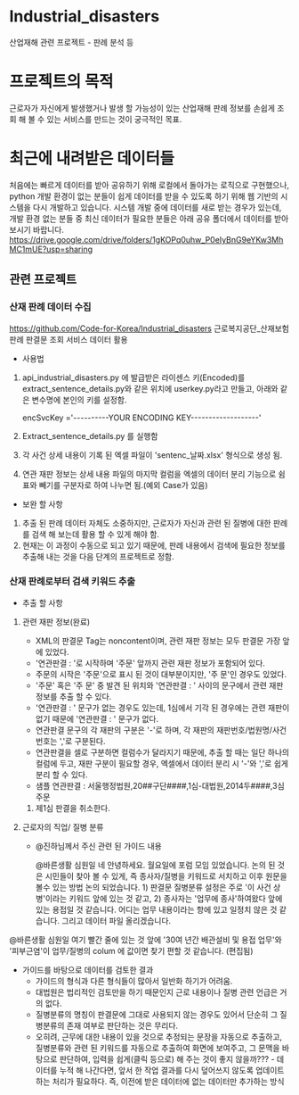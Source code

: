 # Industrial_disasters
산업재해 관련 프로젝트 - 판례 분석 등

#  프로젝트의 목적
근로자가 자신에게 발생했거나 발생 할 가능성이 있는 산업재해 판례 정보를 손쉽게 조회 해 볼 수 있는 서비스를 만드는 것이 궁극적인 목표.

# 최근에 내려받은 데이터들
처음에는 빠르게 데이터를 받아 공유하기 위해 로컬에서 돌아가는 로직으로 구현했으나, python 개발 환경이 없는 분들이 쉽게 데이터를 받을 수 있도록 하기 위해 웹 기반의 시스템을 다시 개발하고 있습니다. 시스템 개발 중에 데이터를 새로 받는 경우가 있는데, 개발 환경 없는 분들 중 최신 데이터가 필요한 분들은 아래 공유 폴더에서 데이터를 받아 보시기 바랍니다.
https://drive.google.com/drive/folders/1gKOPq0uhw_P0eIyBnG9eYKw3MhMC1mUE?usp=sharing


## 관련 프로젝트

###  산재 판례 데이터 수집
https://github.com/Code-for-Korea/Industrial_disasters
근로복지공단_산재보험 판례 판결문 조회 서비스 데이터 활용

- 사용법
 1. api_industrial_disasters.py 에 발급받은 라이센스 키(Encoded)를 extract_sentence_details.py와 같은 위치에 userkey.py라고 만들고, 아래와 같은 변수명에 본인의 키를 설정함.
    
    encSvcKey ='----------YOUR ENCODING KEY-------------------'

 2. Extract_sentence_details.py 를 실행함
 3. 각 사건 상세 내용이 기록 된 엑셀 파일이 'sentenc_날짜.xlsx' 형식으로 생성 됨.
 4. 연관 재판 정보는 상세 내용 파일의 마지막 컬럼을 엑셀의 데이터 분리 기능으로 쉼표와 빼기를 구분자로 하여 나누면 됨.(예외 Case가 있음)

- 보완 할 사항
 1. 추출 된 판례 데이터 자체도 소중하지만, 근로자가 자신과 관련 된 질병에 대한 판례를 검색 해 보는데 활용 할 수 있게 해야 함.
 2. 현재는 이 과정이 수동으로 되고 있기 때문에, 판례 내용에서 검색에 필요한 정보를 추출해 내는 것을 다음 단계의 프로젝트로 정함.

###  산재 판례로부터 검색 키워드 추출

- 추출 할 사항
 1. 관련 재판 정보(완료)
    - XML의 판결문 Tag는 noncontent이며, 관련 재판 정보는 모두 판결문 가장 앞에 있었다. 
    - '연관판결 : '로 시작하며 '주문' 앞까지 관련 재판 정보가 포함되어 있다.
    - 주문의 시작은 '주문'으로 표시 된 것이 대부분이지만, '주 문'인 경우도 있었다.
    - '주문' 혹은 '주 문' 중 발견 된 위치와 '연관판결 : ' 사이의 문구에서 관련 재판 정보를 추출 할 수 있다.
    - '연관판결 : ' 문구가 없는 경우도 있는데, 1심에서 기각 된 경우에는 관련 재판이 없기 때문에 '연관판결 : ' 문구가 없다.
    - 연관판결 문구의 각 재판의 구분은 '-'로 하며, 각 재판의 재판번호/법원명/사건번호는 ','로 구분된다.
    - 연관판결을 셀로 구분하면 컬럼수가 달라지기 때문에, 추출 할 때는 일단 하나의 컬럼에 두고, 재판 구분이 필요할 경우, 엑셀에서 데이터 분리 시 '-'와 ','로 쉽게 분리 할 수 있다.
    - 샘플
     연관판결 : 서울행정법원,20##구단####,1심-대법원,2014두####,3심   주문
     1. 제1심 판결을 취소한다.

 2. 근로자의 직업/ 질병 분류
    - @진하님께서 주신 관련 된 가이드 내용
   
      @바른생활 심원일 네 안녕하세요. 월요일에 포럼 모임 있었습니다.  논의 된 것은 시민들이 찾아 볼 수 있게, 즉 종사자/질병을 키워드로  서치하고 이후 원문을 볼수 있는 방법 논의 되었습니다.    1) 판결문 질병분류 설정은 주로 '이 사건 상병'이라는 키워드 앞에 있는 것 같고, 2) 종사자는 '업무에 종사'하여왔다 앞에 있는 용접일 것 같습니다. 어디는 업무 내용이라는 항에 있고 일정치 않은 것 같습니다.  그리고 데이터 파일 올리겠습니다.
      
@바른생활 심원일 여기 빨간 줄에 있는 것 앞에 '30여 년간 배관설비 및 용접 업무'와 '피부근염'이 업무/질병의 colum 에 값이면 찾기 편할 것 같습니다. (편집됨) 

   - 가이드를 바탕으로 데이터를 검토한 결과
       * 가이드의 형식과 다른 형식들이 많아서 일반화 하기가 어려움.
       * 대법원은 법리적인 검토만을 하기 때문인지 근로 내용이나 질병 관련 언급은 거의 없다.
       * 질병분류의 명칭이 판결문에 그대로 사용되지 않는 경우도 있어서 단순히 그 질병분류의 존재 여부로 판단하는 것은 무리다.
       * 오히려, 근무에 대한 내용이 있을 것으로 추정되는 문장을 자동으로 추출하고, 질병분류와 관련 된 키워드를 자동으로 추출하여 화면에 보여주고, 그 문맥을 바탕으로 판단하여, 입력을 쉽게(클릭 등으로) 해 주는 것이 좋지 않을까???
    - 데이터를 누적 해 나간다면, 앞서 한 작업 결과를 다시 덮어쓰지 않도록 업데이트 하는 처리가 필요하다. 즉, 이전에 받은 데이터에 없는 데이터만 추가하는 방식


